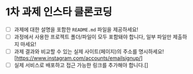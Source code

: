 # 1차 과제 인스타 클론코딩

- [ ] 과제에 대한 설명을 포함한 `README.md` 파일을 제공하세요!
- [ ] 과정에서 사용한 프로젝트 폴더/파일이 모두 포함돼야 합니다, 일부 파일만 제출하지 마세요!
- [ ] 과제 결과와 비교할 수 있는 실제 사이트(페이지)의 주소를 명시하세요![https://www.instagram.com/accounts/emailsignup/] 
- [ ] 실제 서비스로 배포하고 접근 가능한 링크를 추가해야 합니다.[]
